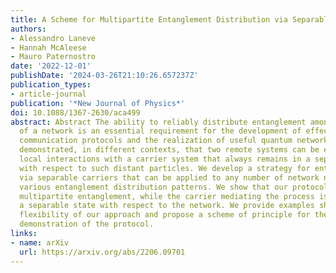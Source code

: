 ```yaml
---
title: A Scheme for Multipartite Entanglement Distribution via Separable Carriers
authors:
- Alessandro Laneve
- Hannah McAleese
- Mauro Paternostro
date: '2022-12-01'
publishDate: '2024-03-26T21:10:26.657237Z'
publication_types:
- article-journal
publication: '*New Journal of Physics*'
doi: 10.1088/1367-2630/aca499
abstract: Abstract The ability to reliably distribute entanglement among the nodes
  of a network is an essential requirement for the development of effective quantum
  communication protocols and the realization of useful quantum networks. It has been
  demonstrated, in different contexts, that two remote systems can be entangled via
  local interactions with a carrier system that always remains in a separable state
  with respect to such distant particles. We develop a strategy for entanglement distribution
  via separable carriers that can be applied to any number of network nodes to achieve
  various entanglement distribution patterns. We show that our protocol results in
  multipartite entanglement, while the carrier mediating the process is always in
  a separable state with respect to the network. We provide examples showcasing the
  flexibility of our approach and propose a scheme of principle for the experimental
  demonstration of the protocol.
links:
- name: arXiv
  url: https://arxiv.org/abs/2206.09701
---
```


